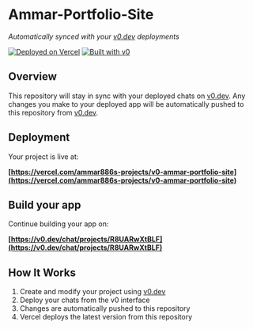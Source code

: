 # Ammar-Portfolio-Site

*Automatically synced with your [v0.dev](https://v0.dev) deployments*

[![Deployed on Vercel](https://img.shields.io/badge/Deployed%20on-Vercel-black?style=for-the-badge&logo=vercel)](https://vercel.com/ammar886s-projects/v0-ammar-portfolio-site)
[![Built with v0](https://img.shields.io/badge/Built%20with-v0.dev-black?style=for-the-badge)](https://v0.dev/chat/projects/R8UARwXtBLF)

## Overview

This repository will stay in sync with your deployed chats on [v0.dev](https://v0.dev).
Any changes you make to your deployed app will be automatically pushed to this repository from [v0.dev](https://v0.dev).

## Deployment

Your project is live at:

**[https://vercel.com/ammar886s-projects/v0-ammar-portfolio-site](https://vercel.com/ammar886s-projects/v0-ammar-portfolio-site)**

## Build your app

Continue building your app on:

**[https://v0.dev/chat/projects/R8UARwXtBLF](https://v0.dev/chat/projects/R8UARwXtBLF)**

## How It Works

1. Create and modify your project using [v0.dev](https://v0.dev)
2. Deploy your chats from the v0 interface
3. Changes are automatically pushed to this repository
4. Vercel deploys the latest version from this repository